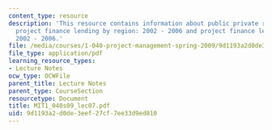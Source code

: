 ```yaml
---
content_type: resource
description: 'This resource contains information about public private responsibilities,
  project finance lending by region: 2002 - 2006 and project finance lending by sector:
  2002 - 2006.'
file: /media/courses/1-040-project-management-spring-2009/9d1193a2d0de3eef27cf7ee33d9ed810_MIT1_040s09_lec07.pdf
file_type: application/pdf
learning_resource_types:
- Lecture Notes
ocw_type: OCWFile
parent_title: Lecture Notes
parent_type: CourseSection
resourcetype: Document
title: MIT1_040s09_lec07.pdf
uid: 9d1193a2-d0de-3eef-27cf-7ee33d9ed810
---
```

